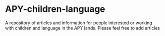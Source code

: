 # APY-children-language
A repository of articles and information for people interested or working with children and language in the APY lands. Please feel free to add articles
